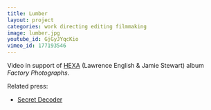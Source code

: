```yaml
---
title: Lumber
layout: project
categories: work directing editing filmmaking
image: lumber.jpg
youtube_id: GjGyJYqcKio
vimeo_id: 177193546
---
```

Video in support of [HEXA] (Lawrence English & Jamie Stewart)
album _Factory Photographs_.

Related press:

- [Secret Decoder](http://www.secretdecoder.net/video/2016/11/09/video-premiere-hexa-lumber/)

[hexa]: https://lawrenceenglish.bandcamp.com/album/hexa-factory-photographs
